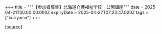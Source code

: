 +++
title = """【参加者募集】北海道介護福祉学校　公開講座"""
date = 2025-04-21T00:00:00.000Z
expiryDate = 2025-04-27T07:23:47.020Z
tags = ["kuriyama"]
+++


[[source]](https://www.town.kuriyama.hokkaido.jp/site/kaigofukushi/27542.html)
